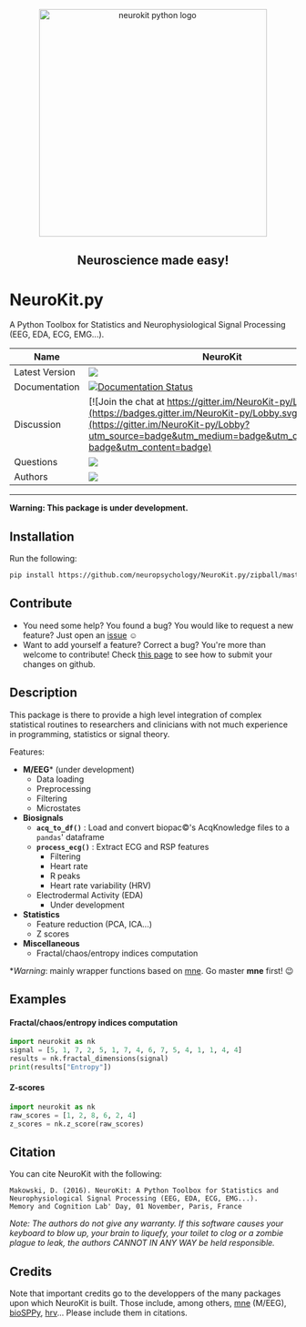 <p align="center"><img src="https://github.com/neuropsychology/NeuroKit.py/blob/master/docs/img/neurokit.png" width="400" align="center" alt="neurokit python logo"></p>

<h2 align="center">Neuroscience made easy!</h2>


# NeuroKit.py 
A Python Toolbox for Statistics and Neurophysiological Signal Processing (EEG, EDA, ECG, EMG...).





|Name|NeuroKit|
|----------------|---|
|Latest Version|[![](https://img.shields.io/badge/version-0.0.6-brightred.svg)](https://pypi.python.org/pypi/neurokit)|
|Documentation|[![Documentation Status](https://readthedocs.org/projects/neurokit/badge/?version=latest)](http://neurokit.readthedocs.io/en/latest/?badge=latest)|
|Discussion|[![Join the chat at https://gitter.im/NeuroKit-py/Lobby](https://badges.gitter.im/NeuroKit-py/Lobby.svg)](https://gitter.im/NeuroKit-py/Lobby?utm_source=badge&utm_medium=badge&utm_campaign=pr-badge&utm_content=badge)|
|Questions|[![](https://img.shields.io/badge/issue-create-purple.svg?colorB=FF9800)](https://github.com/neuropsychology/NeuroKit.py/issues)|
|Authors|[![](https://img.shields.io/badge/CV-D._Makowski-purple.svg?colorB=9C27B0)](https://cdn.rawgit.com/neuropsychology/Organization/master/CVs/DominiqueMakowski.pdf)|

---

**Warning: This package is under development.**

## Installation

Run the following:

```bash
pip install https://github.com/neuropsychology/NeuroKit.py/zipball/master
```

## Contribute
- You need some help? You found a bug? You would like to request a new feature? 
  Just open an [issue](https://github.com/neuropsychology/NeuroKit.py/issues) :relaxed:
- Want to add yourself a feature? Correct a bug? You're more than welcome to contribute!
  Check [this page](http://ecole-de-neuropsychologie.readthedocs.io/en/latest/Contributing/Contribute/) to see how to submit your changes on github.

## Description

This package is there to provide a high level integration of complex statistical routines to researchers and clinicians with not much experience in programming, statistics or signal theory.

Features:

- **M/EEG*** (under development)
  - Data loading
  - Preprocessing
  - Filtering
  - Microstates
- **Biosignals**
  - **`acq_to_df()`** : Load and convert biopac:copyright:'s AcqKnowledge files to a `pandas`' dataframe
  - **`process_ecg()`** : Extract ECG and RSP features
    - Filtering
    - Heart rate
    - R peaks
    - Heart rate variability (HRV)
  - Electrodermal Activity (EDA)
    - Under development
- **Statistics**
  - Feature reduction (PCA, ICA...)
  - Z scores
- **Miscellaneous**
  - Fractal/chaos/entropy indices computation

\**Warning*: mainly wrapper functions based on [mne](http://martinos.org/mne/stable/index.html). Go master **mne** first! :wink:





## Examples

#### Fractal/chaos/entropy indices computation
```python
import neurokit as nk
signal = [5, 1, 7, 2, 5, 1, 7, 4, 6, 7, 5, 4, 1, 1, 4, 4]
results = nk.fractal_dimensions(signal)
print(results["Entropy"])
```

#### Z-scores
```python
import neurokit as nk
raw_scores = [1, 2, 8, 6, 2, 4]
z_scores = nk.z_score(raw_scores)
```


## Citation
You can cite NeuroKit with the following:
```
Makowski, D. (2016). NeuroKit: A Python Toolbox for Statistics and Neurophysiological Signal Processing (EEG, EDA, ECG, EMG...).
Memory and Cognition Lab' Day, 01 November, Paris, France
```
*Note: The authors do not give any warranty. If this software causes your keyboard to blow up, your brain to liquefy, your toilet to clog or a zombie plague to leak, the authors CANNOT IN ANY WAY be held responsible.*

## Credits
Note that important credits go to the developpers of the many packages upon which NeuroKit is built. Those include, among others, [mne](http://mne-tools.github.io/stable/index.html) (M/EEG), [bioSPPy](https://github.com/PIA-Group/BioSPPy), [hrv](https://github.com/rhenanbartels/hrv)...
Please include them in citations.
